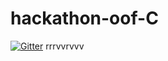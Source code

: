 # hackathon-oof-C
[![Gitter](https://badges.gitter.im/2021A-hackathon-oof-C/community.svg)](https://gitter.im/2021A-hackathon-oof-C/community?utm_source=badge&utm_medium=badge&utm_campaign=pr-badge)
rrrvvrvvv
